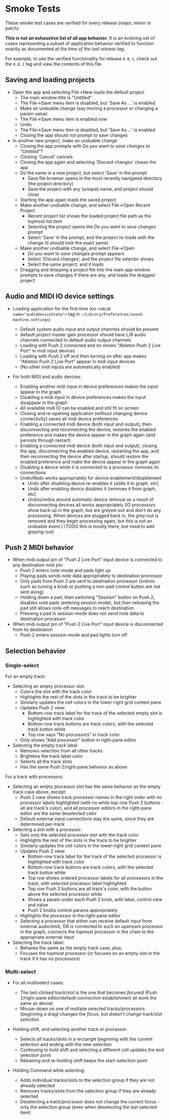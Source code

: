 # Smoke Tests

These smoke test cases are verified for every release (major, minor or patch).

**This is not an exhaustive list of all app behavior.**
It is an evolving set of cases representing a subset of application behavior verified to function exactly as documented _at the time of the last release tag_.

For example, to see the verified functionality for release `0.0.1`, check out the `0.0.1` tag and view the contents of this file.

## Saving and loading projects

* Open the app and selecting File->New loads the default project
  - The main window title is "Untitled"
  - The File->Save menu item is disabled, but 'Save As ...' is enabled
  - Make an undoable change (say moving a processor or changing a param value)
  - The File->Save menu item is enabled now
  - Undo
  - The File->Save menu item is disabled, but 'Save As ...' is enabled
  - Closing the app should not prompt to save changes
* In another new project, make an undoable change
  - Closing the app prompts with _Do you want to save changes to "Untitled"?_
  - Clicking 'Cancel' cancels
  - Closing the app again and selecting 'Discard changes' closes the app
  - Do the same in a new project, but select 'Save' in the prompt
    * Save file browser opens in the most recently navigated directory (the project directory)
    * Save the project with any (unique) name, and project should close
  - Starting the app again loads the saved project
  - Make another undoable change, and select File->Open Recent Project
    * Recent project list shows the loaded project file path as the topmost list item
    * Selecting the project opens the _Do you want to save changes_ prompt
    * Select 'Save' in the prompt, and the project re-loads with the change (it should look the exact same)
  - Make another undoable change, and select File->Open
    * _Do you want to save changes_ prompt appears
    * Select 'Discard changes', and the project file selector shows
    * Select the same project, and it loads
  - Dragging and dropping a project file into the main app window prompts to save changes if there are any,
    and loads the dragged project

## Audio and MIDI IO device settings

* Loading application for the first time (no `<VALUE name="audioDeviceState">` tag in `~/Library/Preferences/sound-machine.settings`)
  - Default system audio input and output channels should be present
  - default project master gain processor should have L/R audio channels connected to default audio output channels
  - Loading with Push 2 connected and on shows "Ableton Push 2 Live Port" in midi input devices
  - Loading with Push 2 off and then turning on after app makes "Ableton Push 2 Live Port" appear in midi input devices
  - (No other midi inputs are automatically enabled)

* For both MIDI and audio devices:
  - Enabling another midi input in device preferences makes the input appear in the graph
  - Disabling a midi input in device preferences makes the input disappear in the graph
  - All available midi IO can be enabled and still fit on screen
  - Closing and re-opening application (without changing device connectivity) saves all midi device preferences
  - Enabling a connected midi device (both input and output), then disconnecting and reconnecting the device,
    restores the enabled preference and makes the device appear in the graph again (and persists through restart)
  - Enabling a connected midi device (both input and output), closing the app, disconnecting the enabled device,
    restarting the app, and then reconnecting the device after startup, should restore the enabled preference and
    make the device appear in the graph again
  - Disabling a device while it is connected to a processor removes its connections
  - Undo/Redo works appropriately for device enablement/disablement
    * Undo after disabling device re-enables it (adds it to graph, etc)
    * Undo after enabling device disables it (removes it from graph, etc)
    * Undos/redos around automatic device removal as a result of disconnecting devices all works appropriately
      (IO processors show back up in the graph, but are greyed-out and don't do any processing.
      When devices are plugged back in, the grey-out is removed and they begin processing again, but this is not
      an undoable event.) (TODO this is mostly there, but need to add greying-out)

## Push 2 MIDI behavior

* When midi output pin of "Push 2 Live Port" input device is connected to any destination midi pin:
  - Push 2 enters note-mode and pads light up
  - Playing pads sends note data appropriately to destination processor
  - Only pads from Push 2 are sent to destination processor
    (ontrols such as turning a knob or pushing a non-pad control button are _not_ sent along)
  - Holding down a pad, then switching "Session" button on Push 2, disables note pads (entering session mode),
    but then releasing the pad still allows note-off messages to reach destination
  - Pressing a pad in session-mode does not send note data to destination processor
* When midi output pin of "Push 2 Live Port" input device is disconnected from its destination
  - Push 2 enters session-mode and pad lights turn off


## Selection behavior

### Single-select

For an empty track:
  * Selecting an empty processor slot:
    - Colors the slot with the track color
    - Highlights the rest of the slots in the track to be brighter
    - Similarly updates the cell colors in the lower-right grid context pane
    - Updates Push 2 view:
      * Bottom-row track label for the track of the selected empty slot is highlighted with track color
      * Bottom-row track buttons are track colors, with the selected track button white
      * Top row says "No processors" in track color
    - Only shows "Add processor" button in right-pane editor
  * Selecting the empty track label
    - Removes selection from all other tracks
    - Brightens the track label color
    - Selects all the track slots
    - Has the same Push 2/right-pane behavior as above

For a track with processors:
  * Selecting an empty processor slot has the same behavior as the empty track case above, except:
    - Push 2 view shows track processor names in the right order with no processor labels highlighted
      (with no white top-row Push 2 buttons - all are track's color),
      and all processor editors in the right-pane editor are the same deselected color
    - Default external input connections stay the same, since they are determined per-track
  * Selecting a slot with a processor:
    - Sets only the selected processor slot with the track color
    - Highlights the rest of the slots in the track to be brighter
    - Similarly updates the cell colors in the lower-right grid context pane
    - Updates Push 2 view:
      * Bottom-row track label for the track of the selected processor is highlighted with track color
      * Bottom-row track buttons are track colors, with the selected track button white
      * Top row shows ordered processor labels for all processors in the track, with selected processor label highlighted
      * Top row Push 2 buttons are all track's color, with the button above the selected processor white
      * Shows a param under each Push 2 knob, with label, control view and value
      * Push 2 knobs control params appropriately
    - Highlights the processor in the right-pane editor
    - Selecting a processor that either can receive default input from external audio/midi,
      OR is connected to such an upstream processor in the graph, connects the topmost processor in the chain to the
      appropriate external input
  * Selecting the track label:
    - Behaves the same as the empty track case, plus:
    - Focuses the topmost processor (or focuses on an empty slot in the track if it has no processors)

### Multi-select

* For all multiselect cases:
  - The last-clicked track/slot is the one that becomes _focused_
    (Push 2/right-pane editor/default-connection establishment all work the same as above)
  - Mouse-down on one of multiple selected tracks/processors (beginning a drag) changes the _focus_,
    but doesn't change track/slot _selection_

* Holding shift, and selecting another track or processor:
  - Selects all tracks/slots in a rectangle beginning with the current selection and ending with the new selection
  - Continuing to hold shift and selecting a different cell updates the end selection point
  - Releasing and re-holding shift keeps the start-selection point

* Holding Command while selecting:
  - Adds individual tracks/slots to the selection group if they are not already selected
  - Removes tracks/slots from the selection group if they are already selected
  - Deselecting a track/processor does _not_ change the current focus - only the selection group
    (even when deselecting the last selected item)
